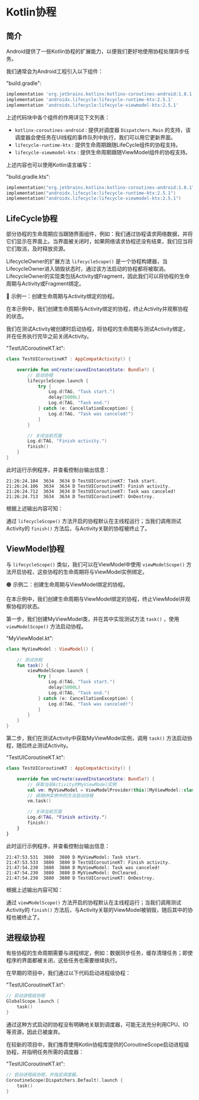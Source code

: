 <!-- TODO
# 简介

异步任务工具简介...


本章的示例工程详见以下链接：

- [🔗 示例工程：概述](https://github.com/BI4VMR/Study-Android/tree/master/M04_System/C06_Concurrent/S01_Base)

-->

# Kotlin协程
## 简介
Android提供了一些Kotlin协程的扩展能力，以便我们更好地使用协程处理异步任务。

我们通常会为Android工程引入以下组件：

"build.gradle":

```groovy
implementation 'org.jetbrains.kotlinx:kotlinx-coroutines-android:1.8.1'
implementation 'androidx.lifecycle:lifecycle-runtime-ktx:2.5.1'
implementation 'androidx.lifecycle:lifecycle-viewmodel-ktx:2.5.1'
```

上述代码块中各个组件的作用详见下文列表：

- `kotlinx-coroutines-android` : 提供对调度器 `Dispatchers.Main` 的支持，该调度器会使任务在UI线程的事件队列中执行，我们可以用它更新界面。
- `lifecycle-runtime-ktx` : 提供生命周期跟随LifeCycle组件的协程支持。
- `lifecycle-viewmodel-ktx` : 提供生命周期跟随ViewModel组件的协程支持。

上述内容也可以使用Kotlin语言编写：

"build.gradle.kts":

```kotlin
implementation("org.jetbrains.kotlinx:kotlinx-coroutines-android:1.8.1")
implementation("androidx.lifecycle:lifecycle-runtime-ktx:2.5.1")
implementation("androidx.lifecycle:lifecycle-viewmodel-ktx:2.5.1")
```

## LifeCycle协程
部分协程的生命周期应当跟随界面组件，例如：我们通过协程请求网络数据，并将它们显示在界面上。当界面被关闭时，如果网络请求协程还没有结束，我们应当将它们取消，及时释放资源。

LifecycleOwner的扩展方法 `lifecycleScope()` 是一个协程构建器，当LifecycleOwner进入销毁状态时，通过该方法启动的协程都将被取消。LifecycleOwner的实现类包括Activity或Fragment，因此我们可以将协程的生命周期与Activity或Fragment绑定。

🔴 示例一：创建生命周期与Activity绑定的协程。

在本示例中，我们创建生命周期与Activity绑定的协程，终止Activity并观察协程的状态。

我们在测试Activity被创建时启动协程，将协程的生命周期与测试Activity绑定，并在任务执行完毕之前关闭Activity。

"TestUICoroutineKT.kt":

```kotlin
class TestUICoroutineKT : AppCompatActivity() {

    override fun onCreate(savedInstanceState: Bundle?) {
        // 启动协程
        lifecycleScope.launch {
            try {
                Log.d(TAG, "Task start.")
                delay(5000L)
                Log.d(TAG, "Task end.")
            } catch (e: CancellationException) {
                Log.d(TAG, "Task was canceled!")
            }
        }

        // 关闭当前页面
        Log.d(TAG, "Finish activity.")
        finish()
    }
}
```

此时运行示例程序，并查看控制台输出信息：

```text
21:26:24.104  3634  3634 D TestUICoroutineKT: Task start.
21:26:24.106  3634  3634 D TestUICoroutineKT: Finish activity.
21:26:24.712  3634  3634 D TestUICoroutineKT: Task was canceled!
21:26:24.713  3634  3634 D TestUICoroutineKT: OnDestroy.
```

根据上述输出内容可知：

通过 `lifecycleScope()` 方法开启的协程默认在主线程运行；当我们调用测试Activity的 `finish()` 方法后，与Activity关联的协程被终止了。

## ViewModel协程
与 `lifecycleScope()` 类似，我们可以在ViewModel中使用 `viewModelScope()` 方法开启协程，这些协程的生命周期将与ViewModel实例绑定。

🟠 示例二：创建生命周期与ViewModel绑定的协程。

在本示例中，我们创建生命周期与ViewModel绑定的协程，终止ViewModel并观察协程的状态。

第一步，我们创建MyViewModel类，并在其中实现测试方法 `task()` ，使用 `viewModelScope()` 方法启动协程。

"MyViewModel.kt":

```kotlin
class MyViewModel : ViewModel() {

    // 测试协程
    fun task() {
        viewModelScope.launch {
            try {
                Log.d(TAG, "Task start.")
                delay(5000L)
                Log.d(TAG, "Task end.")
            } catch (e: CancellationException) {
                Log.d(TAG, "Task was canceled!")
            }
        }
    }
}
```

第二步，我们在测试Activity中获取MyViewModel实例，调用 `task()` 方法启动协程，随后终止测试Activity。

"TestUICoroutineKT.kt":

```kotlin
class TestUICoroutineKT : AppCompatActivity() {

    override fun onCreate(savedInstanceState: Bundle?) {
        // 获取当前Activity的MyViewModel实例
        val vm: MyViewModel = ViewModelProvider(this)[MyViewModel::class.java]
        // 调用VM实例中的方法启动协程
        vm.task()

        // 关闭当前页面
        Log.d(TAG, "Finish activity.")
        finish()
    }
}
```

此时运行示例程序，并查看控制台输出信息：

```text
21:47:53.531  3880  3880 D MyViewModel: Task start.
21:47:53.533  3880  3880 D TestUICoroutineKT: Finish activity.
21:47:54.230  3880  3880 D MyViewModel: Task was canceled!
21:47:54.230  3880  3880 D MyViewModel: OnCleared.
21:47:54.230  3880  3880 D TestUICoroutineKT: OnDestroy.
```

根据上述输出内容可知：

通过 `viewModelScope()` 方法开启的协程默认在主线程运行；当我们调用测试Activity的 `finish()` 方法后，与Activity关联的ViewModel被销毁，随后其中的协程也被终止了。

## 进程级协程
有些协程的生命周期需要与进程绑定，例如：数据同步任务，缓存清理任务；即使程序的界面都被关闭，这些任务也需要继续执行。

在早期的项目中，我们通过以下代码启动进程级协程：

"TestUICoroutineKT.kt":

```kotlin
// 启动进程级协程
GlobalScope.launch {
    task()
}
```

通过这种方式启动的协程没有明确地关联到调度器，可能无法充分利用CPU、IO等资源，因此已被废弃。

在较新的项目中，我们推荐使用Kotlin协程库提供的CoroutineScope启动进程级协程，并指明任务所需的调度器：

"TestUICoroutineKT.kt":

```kotlin
// 启动进程级协程，并指定调度器。
CoroutineScope(Dispatchers.Default).launch {
    task()
}
```
